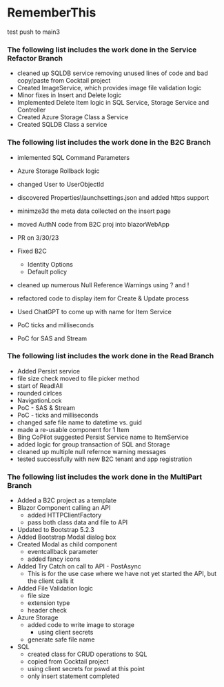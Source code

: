 # RememberThis

test push to main3

### The following list includes the work done in the Service Refactor Branch

- cleaned up SQLDB service removing unused lines of code and bad copy/paste from Cocktail project
- Created ImageService, which provides image file validation logic
- Minor fixes in Insert and Delete logic
- Implemented Delete Item logic in SQL Service, Storage Service and Controller
- Created Azure Storage Class a Service
- Created SQLDB Class a service



### The following list includes the work done in the B2C Branch

- imlemented SQL Command Parameters
- Azure Storage Rollback logic
- changed User to UserObjectId
- discovered Properties\launchsettings.json and added https support
- minimze3d the meta data collected on the insert page
- moved AuthN code from B2C proj into blazorWebApp

- PR on 3/30/23
- Fixed B2C
  - Identity Options
  - Default policy
- cleaned up numerous Null Reference Warnings using ? and !
- refactored code to display item for Create & Update process
- Used ChatGPT to come up with name for Item Service
- PoC ticks and milliseconds
- PoC for SAS and Stream


### The following list includes the work done in the Read Branch
- Added Persist service
- file size check moved to file picker method
- start of ReadlAll
- rounded cirlces
- NavigationLock
- PoC - SAS & Stream
- PoC - ticks and milliseconds 
- changed safe file name to datetime vs. guid
- made a re-usable component for 1 Item
- Bing CoPilot suggested Persist Service name to ItemService
- added logic for group transaction of SQL and Storage
- cleaned up multiple null refernce warning messages
- tested successfully with new B2C tenant and app registration 

### The following list includes the work done in the MultiPart Branch

- Added a B2C project as a template
- Blazor Component calling an API
  - added HTTPClientFactory
  - pass both class data and file to API
- Updated to Bootstrap 5.2.3
- Added Bootstrap Modal dialog box
- Created Modal as child component
  - eventcallback parameter
  - added fancy icons
- Added Try Catch on call to API - PostAsync
  - This is for the use case where we have not yet started the API, but the client calls it
- Added File Validation logic
  - file size
  - extension type
  - header check
- Azure Storage
  - added code to write image to storage
    - using client secrets
  - generate safe file name
- SQL
  - created class for CRUD operations to SQL
  - copied from Cocktail project
  - using client secrets for pswd at this point
  - only insert statement completed

